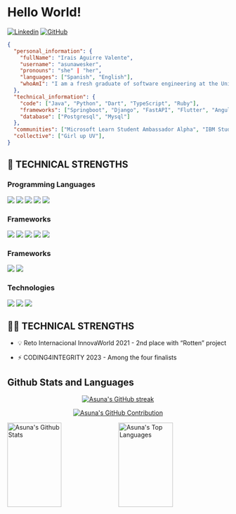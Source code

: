 # Hello World!
[![Linkedin](https://img.shields.io/badge/-IraisAguirreValente-blue?style=flat-square&logo=Linkedin&logoColor=white&link=https://www.linkedin.com/in/thaianebraga/)](https://www.linkedin.com/in/irais-aguirre-valente/)
[![GitHub](https://img.shields.io/github/followers/Asunawesker?label=follow&style=social)](https://github.com/Asunawesker)
```json
{
  "personal_information": {
    "fullName": "Irais Aguirre Valente",
    "username": "asunawesker",
    "pronouns": "she" | "her",
    "languages": ["Spanish", "English"], 
    "whoAmI": "I am a fresh graduate of software engineering at the Universidad Veracruzana"
  },  
  "technical_information": {
    "code": ["Java", "Python", "Dart", "TypeScript", "Ruby"],
    "frameworks": ["Springboot", "Django", "FastAPI", "Flutter", "Angular", "Ruby on Rails"],
    "database": ["Postgresql", "Mysql"]
  },  
  "communities": ["Microsoft Learn Student Ambassador Alpha", "IBM Student Advocate"],
  "collective": ["Girl up UV"],  
}
```

## 🔧 TECHNICAL STRENGTHS

### Programming Languages

![](https://img.shields.io/badge/TypeScript-007ACC?style=for-the-badge&logo=typescript&logoColor=white)
![](https://img.shields.io/badge/ruby-white?style=for-the-badge&logo=ruby&logoColor=red)
![](https://img.shields.io/badge/Java-ED8B00?style=for-the-badge&logo=Java&logoColor=white)
![](https://img.shields.io/badge/Python-3776AB?style=for-the-badge&logo=python&logoColor=white)
![](https://img.shields.io/badge/dart-white?style=for-the-badge&logo=dart&logoColor=blue)

### Frameworks

![](https://img.shields.io/badge/Ruby_on_Rails-CC0000?style=for-the-badge&logo=ruby-on-rails&logoColor=white)
![](https://img.shields.io/badge/spring%20boot-white?style=for-the-badge&logo=spring)
![](https://img.shields.io/badge/fastapi-green?style=for-the-badge&logo=fastapi&logoColor=white)
![](https://img.shields.io/badge/Angular-DD0031?style=for-the-badge&logo=angular&logoColor=white)
![](https://img.shields.io/badge/flutter-blue?style=for-the-badge&logo=flutter)

### Frameworks
![](https://img.shields.io/badge/MySQL-orange?style=for-the-badge&logo=mysql&logoColor=white)
![](https://img.shields.io/badge/PostgreSQL-316192?style=for-the-badge&logo=postgresql&logoColor=white)

### Technologies
![](https://img.shields.io/badge/git-white?style=for-the-badge&logo=git&logoColor=orange)
![](https://img.shields.io/badge/linux-black?style=for-the-badge&logo=linux&logoColor=white)
![](https://img.shields.io/badge/docker-white?style=for-the-badge&logo=docker&logoColor=blue)

## :woman_student: TECHNICAL STRENGTHS

- 💡 Reto Internacional InnovaWorld 2021 - 2nd place with “Rotten” project

- ⚡ CODING4INTEGRITY 2023 - Among the four finalists

## Github Stats and Languages

<p align="center">
  <a href="https://github.com/asunawesker">
    <img src="https://github-readme-streak-stats.herokuapp.com/?user=asunawesker&theme=radical&border=7F3FBF&background=0D1117" alt="Asuna's GitHub streak"/>
  </a>
</p>

<p align="center">
  <a href="https://github.com/asunawesker">
    <img src="https://github-profile-summary-cards.vercel.app/api/cards/profile-details?username=asunawesker&theme=radical" alt="Asuna's GitHub Contribution"/>
  </a>
</p>

<a> 
    <a href="https://github.com/asunawesker"><img alt="Asuna's Github Stats" src="https://denvercoder1-github-readme-stats.vercel.app/api?username=asunawesker&show_icons=true&count_private=true&theme=react&border_color=7F3FBF&bg_color=0D1117&title_color=F85D7F&icon_color=F8D866" height="192px" width="49.5%"/></a>
  <a href="https://github.com/asunawesker"><img alt="Asuna's Top Languages" src="https://denvercoder1-github-readme-stats.vercel.app/api/top-langs/?username=asunawesker&langs_count=8&layout=compact&theme=react&border_color=7F3FBF&bg_color=0D1117&title_color=F85D7F&icon_color=F8D866" height="192px" width="49.5%"/></a>
  <br/>
</a>

